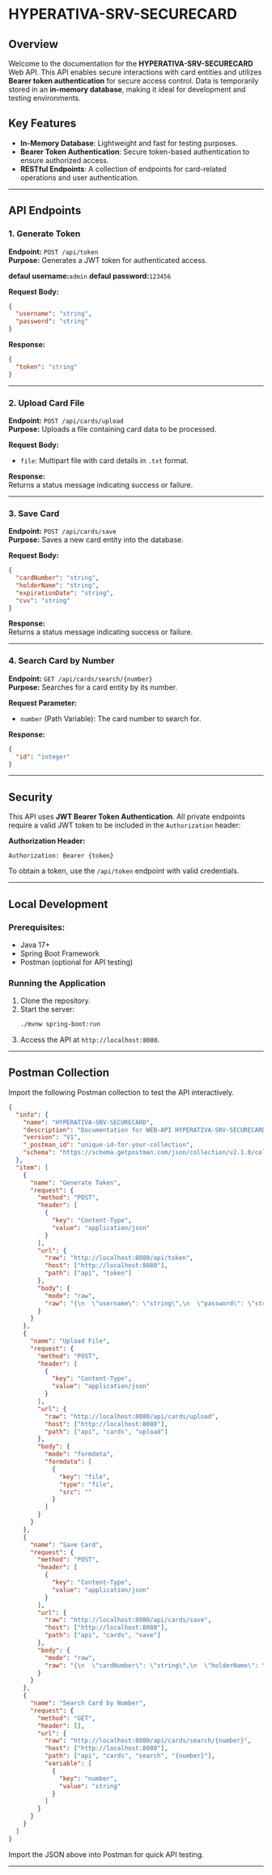 ﻿

# HYPERATIVA-SRV-SECURECARD

## Overview
Welcome to the documentation for the **HYPERATIVA-SRV-SECURECARD** Web API. This API enables secure interactions with card entities and utilizes **Bearer token authentication** for secure access control. Data is temporarily stored in an **in-memory database**, making it ideal for development and testing environments.

## Key Features
- **In-Memory Database**: Lightweight and fast for testing purposes.
- **Bearer Token Authentication**: Secure token-based authentication to ensure authorized access.
- **RESTful Endpoints**: A collection of endpoints for card-related operations and user authentication.

---

## API Endpoints

### 1. **Generate Token**
**Endpoint:** `POST /api/token`  
**Purpose:** Generates a JWT token for authenticated access.

**defaul username:**`admin`
**defaul password:**`123456`

**Request Body:**
```json
{
  "username": "string",
  "password": "string"
}
```

**Response:**
```json
{
  "token": "string"
}
```

---

### 2. **Upload Card File**
**Endpoint:** `POST /api/cards/upload`  
**Purpose:** Uploads a file containing card data to be processed.

**Request Body:**
- `file`: Multipart file with card details in `.txt` format.

**Response:**  
Returns a status message indicating success or failure.

---

### 3. **Save Card**
**Endpoint:** `POST /api/cards/save`  
**Purpose:** Saves a new card entity into the database.

**Request Body:**
```json
{
  "cardNumber": "string",
  "holderName": "string",
  "expirationDate": "string",
  "cvv": "string"
}
```

**Response:**  
Returns a status message indicating success or failure.

---

### 4. **Search Card by Number**
**Endpoint:** `GET /api/cards/search/{number}`  
**Purpose:** Searches for a card entity by its number.

**Request Parameter:**
- `number` (Path Variable): The card number to search for.

**Response:**
```json
{
  "id": "integer"
}
```

---

## Security
This API uses **JWT Bearer Token Authentication**. All private endpoints require a valid JWT token to be included in the `Authorization` header:

**Authorization Header:**
```
Authorization: Bearer {token}
```

To obtain a token, use the `/api/token` endpoint with valid credentials.

---

## Local Development
### Prerequisites:
- Java 17+
- Spring Boot Framework
- Postman (optional for API testing)

### Running the Application
1. Clone the repository.
2. Start the server:
   ```bash
   ./mvnw spring-boot:run
   ```
3. Access the API at `http://localhost:8080`.

---

## Postman Collection
Import the following Postman collection to test the API interactively.

```json
{
  "info": {
    "name": "HYPERATIVA-SRV-SECURECARD",
    "description": "Documentation for WEB-API HYPERATIVA-SRV-SECURECARD",
    "version": "V1",
    "_postman_id": "unique-id-for-your-collection",
    "schema": "https://schema.getpostman.com/json/collection/v2.1.0/collection.json"
  },
  "item": [
    {
      "name": "Generate Token",
      "request": {
        "method": "POST",
        "header": [
          {
            "key": "Content-Type",
            "value": "application/json"
          }
        ],
        "url": {
          "raw": "http://localhost:8080/api/token",
          "host": ["http://localhost:8080"],
          "path": ["api", "token"]
        },
        "body": {
          "mode": "raw",
          "raw": "{\n  \"username\": \"string\",\n  \"password\": \"string\"\n}"
        }
      }
    },
    {
      "name": "Upload File",
      "request": {
        "method": "POST",
        "header": [
          {
            "key": "Content-Type",
            "value": "application/json"
          }
        ],
        "url": {
          "raw": "http://localhost:8080/api/cards/upload",
          "host": ["http://localhost:8080"],
          "path": ["api", "cards", "upload"]
        },
        "body": {
          "mode": "formdata",
          "formdata": [
            {
              "key": "file",
              "type": "file",
              "src": ""
            }
          ]
        }
      }
    },
    {
      "name": "Save Card",
      "request": {
        "method": "POST",
        "header": [
          {
            "key": "Content-Type",
            "value": "application/json"
          }
        ],
        "url": {
          "raw": "http://localhost:8080/api/cards/save",
          "host": ["http://localhost:8080"],
          "path": ["api", "cards", "save"]
        },
        "body": {
          "mode": "raw",
          "raw": "{\n  \"cardNumber\": \"string\",\n  \"holderName\": \"string\",\n  \"expirationDate\": \"string\",\n  \"cvv\": \"string\"\n}"
        }
      }
    },
    {
      "name": "Search Card by Number",
      "request": {
        "method": "GET",
        "header": [],
        "url": {
          "raw": "http://localhost:8080/api/cards/search/{number}",
          "host": ["http://localhost:8080"],
          "path": ["api", "cards", "search", "{number}"],
          "variable": [
            {
              "key": "number",
              "value": "string"
            }
          ]
        }
      }
    }
  ]
}
```

Import the JSON above into Postman for quick API testing.

---

